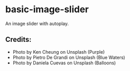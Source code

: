 # basic-image-slider

An image slider with autoplay.

## Credits:
- Photo by Ken Cheung on Unsplash (Purple)
- Photo by Pietro De Grandi on Unsplash (Blue Waters)
- Photo by Daniela Cuevas on Unsplash (Balloons)

